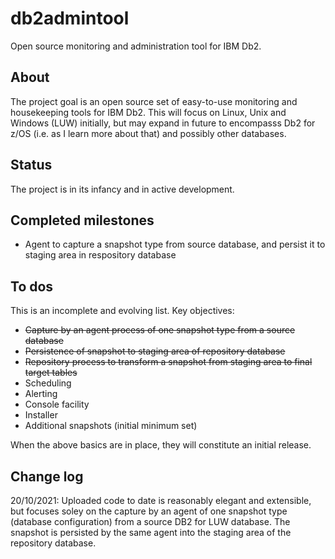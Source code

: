 # db2admintool
Open source monitoring and administration tool for IBM Db2.

## About
The project goal is an open source set of easy-to-use monitoring and housekeeping tools for IBM Db2. This will focus on Linux, Unix and Windows (LUW) initially, but may expand in future to encompasss Db2 for z/OS (i.e. as I learn more about that) and possibly other databases.

## Status
The project is in its infancy and in active development.

## Completed milestones
* Agent to capture a snapshot type from source database, and persist it to staging area in respository database

## To dos
This is an incomplete and evolving list. Key objectives:
* ~~Capture by an agent process of one snapshot type from a source database~~
* ~~Persistence of snapshot to staging area of repository database~~
* ~~Repository process to transform a snapshot from staging area to final target tables~~
* Scheduling
* Alerting
* Console facility
* Installer
* Additional snapshots (initial minimum set)

When the above basics are in place, they will constitute an initial release.

## Change log
20/10/2021: Uploaded code to date is reasonably elegant and extensible, but focuses soley on the capture by an agent of one snapshot type (database configuration) from a source DB2 for LUW database. The snapshot is persisted by the same agent into the staging area of the repository database.
